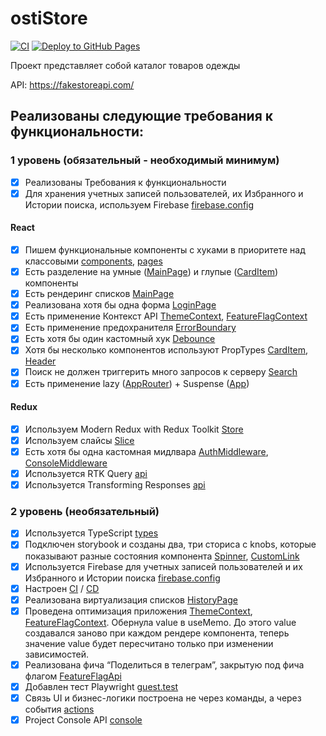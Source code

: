 # ostiStore

[![CI](https://github.com/lesjok/ostiStore/actions/workflows/main.yml/badge.svg)](https://github.com/lesjok/ostiStore/actions/workflows/main.yml)
[![Deploy to GitHub Pages](https://github.com/lesjok/ostiStore/actions/workflows/cd.yml/badge.svg)](https://github.com/lesjok/ostiStore/actions/workflows/cd.yml)

Проект представляет собой каталог товаров одежды

API: https://fakestoreapi.com/

## Реализованы следующие требования к функциональности:

### 1 уровень (обязательный - необходимый минимум)

- [x] Реализованы Требования к функциональности
- [x] Для хранения учетных записей пользователей, их Избранного и Истории поиска, используем Firebase [firebase.config](https://github.com/lesjok/ostiStore/blob/main/src/firebase/firebase.config.ts)

#### React

- [x] Пишем функциональные компоненты с хуками в приоритете над классовыми [components](https://github.com/lesjok/ostiStore/tree/main/src/components), [pages](https://github.com/lesjok/ostiStore/tree/main/src/pages)
- [x] Есть разделение на умные ([MainPage](https://github.com/lesjok/ostiStore/blob/main/src/pages/MainPage/MainPage.tsx)) и глупые ([CardItem](https://github.com/lesjok/ostiStore/blob/main/src/components/CardItem/CardItem.tsx)) компоненты
- [x] Есть рендеринг списков [MainPage](https://github.com/lesjok/ostiStore/blob/main/src/pages/MainPage/MainPage.tsx)
- [x] Реализована хотя бы одна форма [LoginPage](https://github.com/lesjok/ostiStore/blob/main/src/pages/LoginPage/LoginPage.tsx)
- [x] Есть применение Контекст API [ThemeContext](https://github.com/lesjok/ostiStore/blob/main/src/contexts/ThemeContext.tsx), [FeatureFlagContext](https://github.com/lesjok/ostiStore/blob/main/src/contexts/FeatureFlagContext.tsx)
- [x] Есть применение предохранителя [ErrorBoundary](https://github.com/lesjok/ostiStore/blob/main/src/components/MyErrorBoundary/MyErrorBoundary.tsx)
- [x] Есть хотя бы один кастомный хук [Debounce](https://github.com/lesjok/ostiStore/blob/main/src/hooks/debounce.tsx)
- [x] Хотя бы несколько компонентов используют PropTypes [CardItem](https://github.com/lesjok/ostiStore/blob/main/src/components/CardItem/CardItem.tsx), [Header](https://github.com/lesjok/ostiStore/blob/main/src/components/Header/Header.tsx)
- [x] Поиск не должен триггерить много запросов к серверу [Search](https://github.com/lesjok/ostiStore/blob/main/src/components/Search/Search.tsx)
- [x] Есть применение lazy ([AppRouter](https://github.com/lesjok/ostiStore/blob/main/src/router/AppRouter.tsx)) + Suspense ([App](https://github.com/lesjok/ostiStore/blob/main/src/App.tsx))

#### Redux

- [x] Используем Modern Redux with Redux Toolkit [Store](https://github.com/lesjok/ostiStore/blob/main/src/redux/store.ts)
- [x] Используем слайсы [Slice](https://github.com/lesjok/ostiStore/blob/main/src/redux/slice.ts)
- [x] Есть хотя бы одна кастомная мидлвара [AuthMiddleware](https://github.com/lesjok/ostiStore/blob/main/src/middlewares/authMiddleware.ts), [ConsoleMiddleware](https://github.com/lesjok/ostiStore/blob/main/src/middlewares/consoleMiddleware.ts)
- [x] Используется RTK Query [api](https://github.com/lesjok/ostiStore/blob/main/src/redux/api.ts)
- [x] Используется Transforming Responses [api](https://github.com/lesjok/ostiStore/blob/main/src/redux/api.ts)

### 2 уровень (необязательный)

- [x] Используeтся TypeScript [types](https://github.com/lesjok/ostiStore/blob/main/src/types/type.ts)
- [x] Подключен storybook и созданы два, три сториса с knobs, которые показывают разные состояния компонента [Spinner](https://github.com/lesjok/ostiStore/blob/main/src/components/Spinner/Spinner.stories.tsx), [CustomLink](https://github.com/lesjok/ostiStore/blob/main/src/ui/CustomLink.stories.tsx)
- [x] Используется Firebase для учетных записей пользователей и их Избранного и Истории поиска [firebase.config](https://github.com/lesjok/ostiStore/blob/main/src/firebase/firebase.config.ts)
- [x] Настроен [CI](https://github.com/lesjok/ostiStore/blob/.github/workflows/ci.yml) / [CD](https://github.com/lesjok/ostiStore/blob/main/.github/workflows/cd.yml)
- [x] Реализована виртуализация списков [HistoryPage](https://github.com/lesjok/ostiStore/blob/main/src/pages/HistoryPage/HistoryPage.tsx)
- [x] Проведена оптимизация приложения [ThemeContext](https://github.com/lesjok/ostiStore/blob/main/src/contexts/ThemeContext.tsx), [FeatureFlagContext](https://github.com/lesjok/ostiStore/blob/main/src/contexts/FeatureFlagContext.tsx). Обернула value в useMemo. До этого value создавался заново при каждом рендере компонента, теперь значение value будет пересчитано только при изменении зависимостей.
- [x] Реализована фича “Поделиться в телеграм”, закрытую под фича флагом [FeatureFlagApi](https://github.com/lesjok/ostiStore/blob/main/src/features/FeatureFlagApi.ts)
- [x] Добавлен тест Playwright [guest.test](https://github.com/lesjok/ostiStore/blob/main/tests/guest.test.ts)
- [x] Связь UI и бизнес-логики построена не через команды, а через события [actions](https://github.com/lesjok/ostiStore/blob/main/src/redux/actions.ts)
- [x] Project Console API [console](https://github.com/lesjok/ostiStore/blob/main/src/consoleAPI/console.ts)
